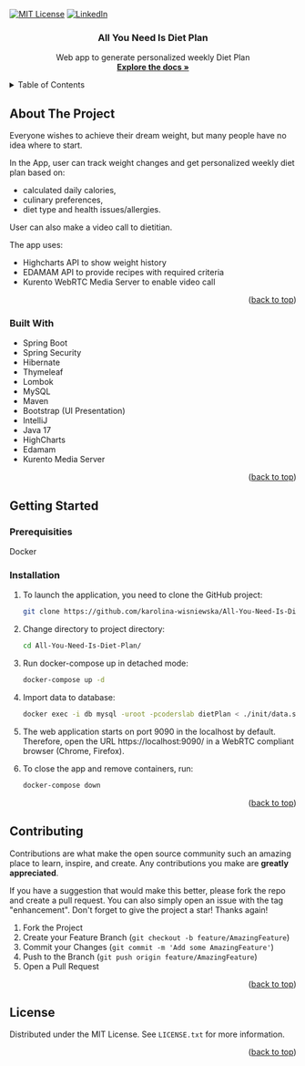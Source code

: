 <a id="readme-top"></a>
<!-- PROJECT SHIELDS -->
<!--
*** I'm using markdown "reference style" links for readability.
*** Reference links are enclosed in brackets [ ] instead of parentheses ( ).
*** See the bottom of this document for the declaration of the reference variables
*** for contributors-url, forks-url, etc. This is an optional, concise syntax you may use.
*** https://www.markdownguide.org/basic-syntax/#reference-style-links
-->

[![MIT License][license-shield]][license-url]
[![LinkedIn][linkedin-shield]][linkedin-url]
<div align="center">
<h3 align="center">All You Need Is Diet Plan</h3>
  <p align="center">
    Web app to generate personalized weekly Diet Plan
    <br />
    <a href="https://github.com/karolina-wisniewska/All-You-Need-Is-Diet-Plan"><strong>Explore the docs »</strong></a>
    <br />
  </p>
</div>

<!-- TABLE OF CONTENTS -->
<details>
  <summary>Table of Contents</summary>
  <ol>
    <li>
      <a href="#about-the-project">About The Project</a>
      <ul>
        <li><a href="#built-with">Built With</a></li>
      </ul>
    </li>
    <li>
      <a href="#getting-started">Getting Started</a>
      <ul>
        <li><a href="#prerequisites">Prerequisites</a></li>
        <li><a href="#installation">Installation</a></li>
      </ul>
    </li>
    <li><a href="#contributing">Contributing</a></li>
    <li><a href="#license">License</a></li>
  </ol>
</details>


<a name="about-the-project"></a>
<!-- ABOUT THE PROJECT -->
## About The Project

Everyone wishes to achieve their dream weight, but many people have no idea where to start.

In the App, user can track weight changes and get personalized weekly diet plan based on:
* calculated daily calories, 
* culinary preferences, 
* diet type and health issues/allergies. 

User can also make a video call to dietitian.

The app uses:
* Highcharts API to show weight history 
* EDAMAM API to provide recipes with required criteria
* Kurento WebRTC Media Server to enable video call

<p align="right">(<a href="#readme-top">back to top</a>)</p>

<a id="built-with"></a>
### Built With
* Spring Boot
* Spring Security
* Hibernate
* Thymeleaf
* Lombok
* MySQL
* Maven
* Bootstrap (UI Presentation)
* IntelliJ
* Java 17
* HighCharts
* Edamam
* Kurento Media Server
<p align="right">(<a href="#readme-top">back to top</a>)</p>

<a id="getting-started"></a>
<!-- GETTING STARTED -->
## Getting Started
<a id="prerequisities"></a>
### Prerequisities
Docker

<a id="installation"></a>
### Installation

1. To launch the application, you need to clone the GitHub project:
   ```sh
   git clone https://github.com/karolina-wisniewska/All-You-Need-Is-Diet-Plan.git
   ```
   
2. Change directory to project directory:  
   ```sh
   cd All-You-Need-Is-Diet-Plan/
   ```
   
3. Run docker-compose up in detached mode:
   ```sh
   docker-compose up -d
   ```

4. Import data to database:
   ```sh
   docker exec -i db mysql -uroot -pcoderslab dietPlan < ./init/data.sql
   ```

5. The web application starts on port 9090 in the localhost by default. Therefore, open the URL https://localhost:9090/ in a WebRTC compliant browser (Chrome, Firefox).


6. To close the app and remove containers, run:
   ```sh
   docker-compose down
   ```

<p align="right">(<a href="#readme-top">back to top</a>)</p>

<a id="contributing"></a>
<!-- CONTRIBUTING -->
## Contributing

Contributions are what make the open source community such an amazing place to learn, inspire, and create. Any contributions you make are **greatly appreciated**.

If you have a suggestion that would make this better, please fork the repo and create a pull request. You can also simply open an issue with the tag "enhancement".
Don't forget to give the project a star! Thanks again!

1. Fork the Project
2. Create your Feature Branch (`git checkout -b feature/AmazingFeature`)
3. Commit your Changes (`git commit -m 'Add some AmazingFeature'`)
4. Push to the Branch (`git push origin feature/AmazingFeature`)
5. Open a Pull Request

<p align="right">(<a href="#readme-top">back to top</a>)</p>

<a id="license"></a>
<!-- LICENSE -->
## License

Distributed under the MIT License. See `LICENSE.txt` for more information.

<p align="right">(<a href="#readme-top">back to top</a>)</p>


<!-- MARKDOWN LINKS & IMAGES -->
<!-- https://www.markdownguide.org/basic-syntax/#reference-style-links -->
[license-shield]: https://img.shields.io/github/license/othneildrew/Best-README-Template.svg?style=for-the-badge
[license-url]: https://github.com/othneildrew/Best-README-Template/blob/master/LICENSE.txt
[linkedin-shield]: https://img.shields.io/badge/-LinkedIn-black.svg?style=for-the-badge&logo=linkedin&colorB=555
[linkedin-url]: https://linkedin.com/in/karolina-wi


